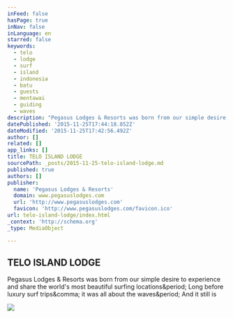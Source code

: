 ```yaml
---
inFeed: false
hasPage: true
inNav: false
inLanguage: en
starred: false
keywords:
  - telo
  - lodge
  - surf
  - island
  - indonesia
  - batu
  - guests
  - mentawai
  - guiding
  - waves
description: "Pegasus Lodges & Resorts was born from our simple desire to experience and share the world's most beautiful surfing locations. Long before luxury surf trips, it was all about the waves. And it still is"
datePublished: '2015-11-25T17:44:18.852Z'
dateModified: '2015-11-25T17:42:56.492Z'
author: []
related: []
app_links: []
title: TELO ISLAND LODGE
sourcePath: _posts/2015-11-25-telo-island-lodge.md
published: true
authors: []
publisher:
  name: 'Pegasus Lodges & Resorts'
  domain: www.pegasuslodges.com
  url: 'http://www.pegasuslodges.com'
  favicon: 'http://www.pegasuslodges.com/favicon.ico'
url: telo-island-lodge/index.html
_context: 'http://schema.org'
_type: MediaObject

---
```

<article style=""><h1>TELO ISLAND LODGE</h1><p>Pegasus Lodges &amp; Resorts was born from our simple desire to experience and share the world's most beautiful surfing locations&amp;period; Long before luxury surf trips&amp;comma; it was all about the waves&amp;period; And it still is</p><img src="http://static1.squarespace.com/static/54c37a1fe4b0b232095b81cc/55412db3e4b06b82ae48017d/55484dc3e4b0c97a4170dd71/1446673315630/Telo+Island+Lodge_Stu+Gibson.jpg" /></article>